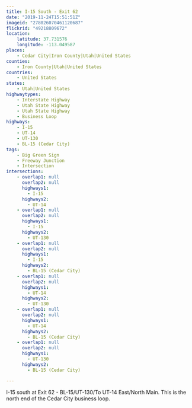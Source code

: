 ```yaml
---
title: I-15 South - Exit 62
date: "2019-11-24T15:51:51Z"
imageid: "278026070461120687"
flickrid: "49218809672"
location:
    latitude: 37.731576
    longitude: -113.049587
places:
    - Cedar City|Iron County|Utah|United States
counties:
    - Iron County|Utah|United States
countries:
    - United States
states:
    - Utah|United States
highwaytypes:
    - Interstate Highway
    - Utah State Highway
    - Utah State Highway
    - Business Loop
highways:
    - I-15
    - UT-14
    - UT-130
    - BL-15 (Cedar City)
tags:
    - Big Green Sign
    - Freeway Junction
    - Intersection
intersections:
    - overlap1: null
      overlap2: null
      highways1:
        - I-15
      highways2:
        - UT-14
    - overlap1: null
      overlap2: null
      highways1:
        - I-15
      highways2:
        - UT-130
    - overlap1: null
      overlap2: null
      highways1:
        - I-15
      highways2:
        - BL-15 (Cedar City)
    - overlap1: null
      overlap2: null
      highways1:
        - UT-14
      highways2:
        - UT-130
    - overlap1: null
      overlap2: null
      highways1:
        - UT-14
      highways2:
        - BL-15 (Cedar City)
    - overlap1: null
      overlap2: null
      highways1:
        - UT-130
      highways2:
        - BL-15 (Cedar City)

---
```

I-15 south at Exit 62 - BL-15/UT-130/To UT-14 East/North Main.  This is the north end of the Cedar City business loop.